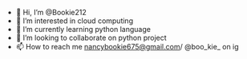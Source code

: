 - 👋 Hi, I’m @Bookie212
- 👀 I’m interested in cloud computing 
- 🌱 I’m currently learning python language 
- 💞️ I’m looking to collaborate on python project 
- 📫 How to reach me nancybookie675@gmail.com/ @boo_kie_ on ig

<!---
Bookie212/Bookie212 is a ✨ special ✨ repository because its `README.md` (this file) appears on your GitHub profile.
You can click the Preview link to take a look at your changes.
--->
